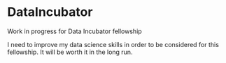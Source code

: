 # DataIncubator
Work in progress for Data Incubator fellowship

I need to improve my data science skills in order to be considered for this fellowship. It will be worth it in the long run.
